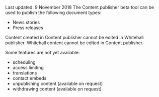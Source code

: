 <span class="govuk-hint">Last updated: 9 November 2018</span>
The Content publisher beta tool can be used to publish the following document types:

* News stories
* Press releases

Content created in Content publisher cannot be edited in Whitehall publisher. Whitehall content cannot be edited in Content publisher.

Some features are not yet available:

* scheduling
* access limiting
* translations
* contact embeds
* unpublishing content (available on request)
* withdrawing content (available on request)